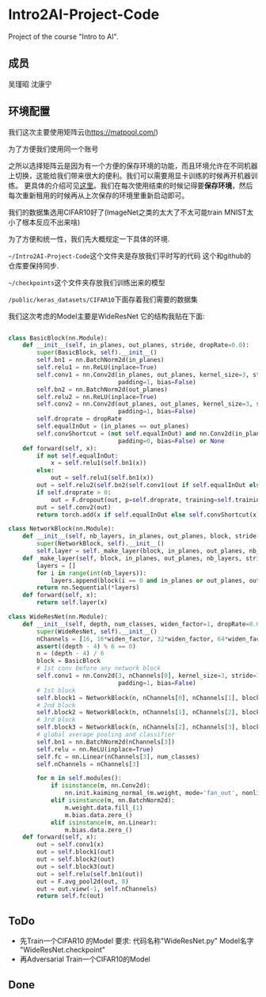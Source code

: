 # Intro2AI-Project-Code
Project of the course "Intro to AI".



## 成员

吴瑾昭 沈康宁

## 环境配置

我们这次主要使用矩阵云(https://matpool.com/)

为了方便我们使用同一个账号

之所以选择矩阵云是因为有一个方便的保存环境的功能，而且环境允许在不同机器上切换，这能给我们带来很大的便利。我们可以需要用显卡训练的时候再开机器训练。 更具体的介绍可见[这里](https://matpool.com/supports/snapshot)。我们在每次使用结束的时候记得要**保存环境**，然后每次重新租用的时候再从上次保存的环境里重新启动即可。



我们的数据集选用CIFAR10好了(ImageNet之类的太大了不太可能train MNIST太小了根本反应不出来啥)



为了方便和统一性，我们先大概规定一下具体的环境.

 `~/Intro2AI-Project-Code`这个文件夹是存放我们平时写的代码 这个和github的仓库要保持同步.

`~/checkpoints`这个文件夹存放我们训练出来的模型

`/public/keras_datasets/CIFAR10`下面存着我们需要的数据集

我们这次考虑的Model主要是WideResNet 它的结构我贴在下面:

```python

class BasicBlock(nn.Module):
    def __init__(self, in_planes, out_planes, stride, dropRate=0.0):
        super(BasicBlock, self).__init__()
        self.bn1 = nn.BatchNorm2d(in_planes)
        self.relu1 = nn.ReLU(inplace=True)
        self.conv1 = nn.Conv2d(in_planes, out_planes, kernel_size=3, stride=stride,
                               padding=1, bias=False)
        self.bn2 = nn.BatchNorm2d(out_planes)
        self.relu2 = nn.ReLU(inplace=True)
        self.conv2 = nn.Conv2d(out_planes, out_planes, kernel_size=3, stride=1,
                               padding=1, bias=False)
        self.droprate = dropRate
        self.equalInOut = (in_planes == out_planes)
        self.convShortcut = (not self.equalInOut) and nn.Conv2d(in_planes, out_planes, kernel_size=1, stride=stride,
                               padding=0, bias=False) or None
    def forward(self, x):
        if not self.equalInOut:
            x = self.relu1(self.bn1(x))
        else:
            out = self.relu1(self.bn1(x))
        out = self.relu2(self.bn2(self.conv1(out if self.equalInOut else x)))
        if self.droprate > 0:
            out = F.dropout(out, p=self.droprate, training=self.training)
        out = self.conv2(out)
        return torch.add(x if self.equalInOut else self.convShortcut(x), out)

class NetworkBlock(nn.Module):
    def __init__(self, nb_layers, in_planes, out_planes, block, stride, dropRate=0.0):
        super(NetworkBlock, self).__init__()
        self.layer = self._make_layer(block, in_planes, out_planes, nb_layers, stride, dropRate)
    def _make_layer(self, block, in_planes, out_planes, nb_layers, stride, dropRate):
        layers = []
        for i in range(int(nb_layers)):
            layers.append(block(i == 0 and in_planes or out_planes, out_planes, i == 0 and stride or 1, dropRate))
        return nn.Sequential(*layers)
    def forward(self, x):
        return self.layer(x)

class WideResNet(nn.Module):
    def __init__(self, depth, num_classes, widen_factor=1, dropRate=0.0):
        super(WideResNet, self).__init__()
        nChannels = [16, 16*widen_factor, 32*widen_factor, 64*widen_factor]
        assert((depth - 4) % 6 == 0)
        n = (depth - 4) / 6
        block = BasicBlock
        # 1st conv before any network block
        self.conv1 = nn.Conv2d(3, nChannels[0], kernel_size=3, stride=1,
                               padding=1, bias=False)
        # 1st block
        self.block1 = NetworkBlock(n, nChannels[0], nChannels[1], block, 1, dropRate)
        # 2nd block
        self.block2 = NetworkBlock(n, nChannels[1], nChannels[2], block, 2, dropRate)
        # 3rd block
        self.block3 = NetworkBlock(n, nChannels[2], nChannels[3], block, 2, dropRate)
        # global average pooling and classifier
        self.bn1 = nn.BatchNorm2d(nChannels[3])
        self.relu = nn.ReLU(inplace=True)
        self.fc = nn.Linear(nChannels[3], num_classes)
        self.nChannels = nChannels[3]

        for m in self.modules():
            if isinstance(m, nn.Conv2d):
                nn.init.kaiming_normal_(m.weight, mode='fan_out', nonlinearity='relu')
            elif isinstance(m, nn.BatchNorm2d):
                m.weight.data.fill_(1)
                m.bias.data.zero_()
            elif isinstance(m, nn.Linear):
                m.bias.data.zero_()
    def forward(self, x):
        out = self.conv1(x)
        out = self.block1(out)
        out = self.block2(out)
        out = self.block3(out)
        out = self.relu(self.bn1(out))
        out = F.avg_pool2d(out, 8)
        out = out.view(-1, self.nChannels)
        return self.fc(out)
```



## ToDo

- 先Train一个CIFAR10 的Model 要求: 代码名称"WideResNet.py" Model名字 "WideResNet.checkpoint"
- 再Adversarial Train一个CIFAR10的Model 



## Done

